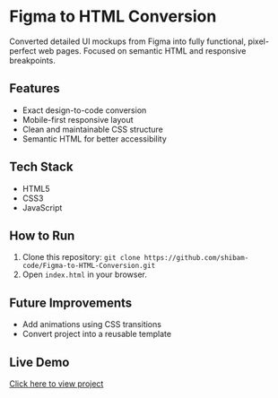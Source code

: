 # Figma to HTML Conversion

Converted detailed UI mockups from Figma into fully functional, pixel-perfect web pages. Focused on semantic HTML and responsive breakpoints.

## Features
- Exact design-to-code conversion
- Mobile-first responsive layout
- Clean and maintainable CSS structure
- Semantic HTML for better accessibility

## Tech Stack
- HTML5
- CSS3
- JavaScript

## How to Run
1. Clone this repository: `git clone https://github.com/shibam-code/Figma-to-HTML-Conversion.git`
2. Open `index.html` in your browser.

## Future Improvements
- Add animations using CSS transitions
- Convert project into a reusable template

## Live Demo
[Click here to view project](https://shibam-code.github.io/Figma-to-HTML-Conversion/)
